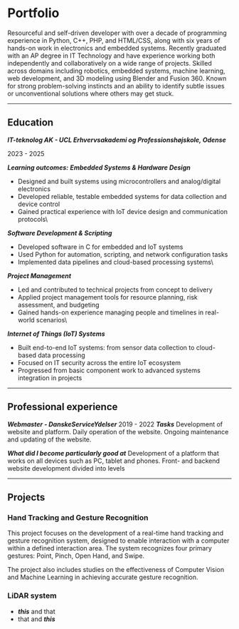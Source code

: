 # Portfolio
Resourceful and self-driven developer with over a decade of programming experience in
Python, C++, PHP, and HTML/CSS, along with six years of hands-on work in electronics
and embedded systems. Recently graduated with an AP degree in IT Technology and
have experience working both independently and collaboratively on a wide range of
projects. Skilled across domains including robotics, embedded systems, machine
learning, web development, and 3D modeling using Blender and Fusion 360. Known for
strong problem-solving instincts and an ability to identify subtle issues or
unconventional solutions where others may get stuck.

---

## Education
***IT-teknolog AK - UCL Erhvervsakademi og Professionshøjskole, Odense***

2023 - 2025

***Learning outcomes:*** 
***Embedded Systems & Hardware Design*** 
* Designed and built systems using microcontrollers and analog/digital electronics
* Developed reliable, testable embedded systems for data collection and device control
* Gained practical experience with IoT device design and communication protocols\
  
***Software Development & Scripting*** 
* Developed software in C for embedded and IoT systems
* Used Python for automation, scripting, and network configuration tasks
* Implemented data pipelines and cloud-based processing systems\
  
***Project Management*** 
* Led and contributed to technical projects from concept to delivery
* Applied project management tools for resource planning, risk assessment, and budgeting
* Gained hands-on experience managing people and timelines in real-world scenarios\
  
***Internet of Things (IoT) Systems*** 
* Built end-to-end IoT systems: from sensor data collection to cloud-based data processing
* Focused on IT security across the entire IoT ecosystem
* Progressed from basic component work to advanced systems integration in projects

---

## Professional experience 
***Webmaster - DanskeServiceYdelser***
2019 - 2022
***Tasks***
Development of website and platform. Daily operation of the website. Ongoing
maintenance and updating of the website.

***What did I become particularly good at***
Development of a platform that works on all devices such as PC, tablet and phones.
Front- and backend website development divided into levels

---
## Projects

### Hand Tracking and Gesture Recognition
This project focuses on the development of a real-time hand tracking and gesture recognition system, designed to enable interaction with a computer within a defined interaction area. The system recognizes four primary gestures: Point, Pinch, Open Hand, and Swipe.

The project also includes studies on the effectiveness of Computer Vision and Machine Learning in achieving accurate gesture recognition.



### LiDAR system
* ***this*** and that
* that and ***this***
